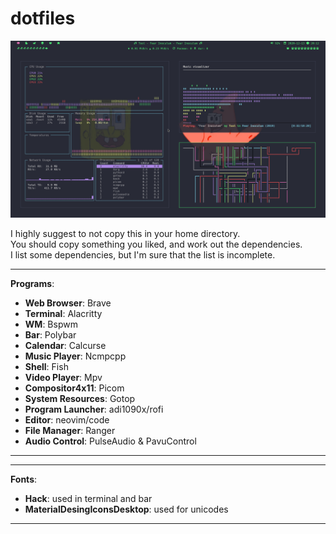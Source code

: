# dotfiles

![usage](usage.png)


I highly suggest to not copy this in your home directory.<br />
You should copy something you liked, and work out the dependencies.<br />
I list some dependencies, but I'm sure that the list is incomplete.

---
**Programs**:
 - **Web Browser**: Brave
 - **Terminal**: Alacritty
 - **WM**: Bspwm
 - **Bar**: Polybar
 - **Calendar**: Calcurse
 - **Music Player**: Ncmpcpp
 - **Shell**: Fish
 - **Video Player**: Mpv
 - **Compositor4x11**: Picom
 - **System Resources**: Gotop
 - **Program Launcher**: adi1090x/rofi
 - **Editor**: neovim/code
 - **File Manager**: Ranger
 - **Audio Control**: PulseAudio & PavuControl
---

---
**Fonts**:
 - **Hack**: used in terminal and bar
 - **MaterialDesingIconsDesktop**: used for unicodes
---


